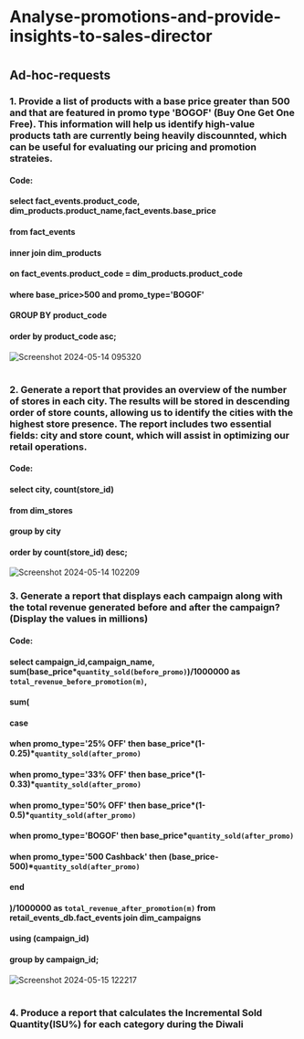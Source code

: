 # Analyse-promotions-and-provide-insights-to-sales-director
#
## Ad-hoc-requests
### 1. Provide a list of products with a base price greater than 500 and that are featured in promo type 'BOGOF' (Buy One Get One Free). This information will help us identify high-value products tath are currently being heavily discounnted, which can be useful for evaluating our pricing and promotion strateies.
#### Code: 
#### select fact_events.product_code, dim_products.product_name,fact_events.base_price
#### from fact_events
#### inner join dim_products
#### on fact_events.product_code = dim_products.product_code
#### where base_price>500 and promo_type='BOGOF'
#### GROUP BY product_code
#### order by product_code asc;
![Screenshot 2024-05-14 095320](https://github.com/SuhaniAS/Analyse-promotions-and-provide-insights-/assets/137792301/2ce17ddb-e02c-401c-980a-f2447c1508e7)
# 
### 2. Generate a report that provides an overview of the number of stores in each city. The results will be stored in descending order of store counts, allowing us to identify the cities with the highest store presence. The report includes two essential fields: city and store count, which will assist in optimizing our retail operations.
#### Code:
#### select city, count(store_id)
#### from dim_stores
#### group by city
#### order by count(store_id) desc; 
![Screenshot 2024-05-14 102209](https://github.com/SuhaniAS/Analyse-promotions-and-provide-insights-/assets/137792301/17f45582-f5ba-41a7-8e08-005e056bff70)   
### 3. Generate a report that displays each campaign along with the total revenue generated before and after the campaign? (Display the values in millions)
#### Code:
#### select campaign_id,campaign_name, sum(base_price*`quantity_sold(before_promo)`)/1000000 as `total_revenue_before_promotion(m)`,
#### sum(
#### case
#### when promo_type='25% OFF' then base_price*(1-0.25)*`quantity_sold(after_promo)`
#### when promo_type='33% OFF' then base_price*(1-0.33)*`quantity_sold(after_promo)`
#### when promo_type='50% OFF' then base_price*(1-0.5)*`quantity_sold(after_promo)`
#### when promo_type='BOGOF' then base_price*`quantity_sold(after_promo)`
#### when promo_type='500 Cashback' then (base_price-500)*`quantity_sold(after_promo)`
#### end
#### )/1000000 as `total_revenue_after_promotion(m)` from retail_events_db.fact_events join dim_campaigns 
#### using (campaign_id)
#### group by campaign_id;
![Screenshot 2024-05-15 122217](https://github.com/SuhaniAS/Analyse-promotions-and-provide-insights-/assets/137792301/e7804c22-060b-49cd-aaaf-eb5f18cd2494)
#
### 4. Produce a report that calculates the Incremental Sold Quantity(ISU%) for each category during the Diwali
